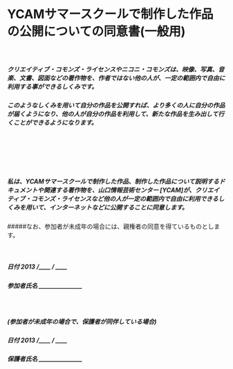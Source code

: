 # YCAMサマースクールで制作した作品の公開についての同意書(一般用)

　　
##### クリエイティブ・コモンズ・ライセンスやニコニ・コモンズは、映像、写真、音楽、文書、図面などの著作物を、作者ではない他の人が、一定の範囲内で自由に利用する事ができるしくみです。

##### このようなしくみを用いて自分の作品を公開すれば、より多くの人に自分の作品が届くようになり、他の人が自分の作品を利用して、新たな作品を生み出して行くことができるようになります。
  　
----
  
　
##### 私は、YCAMサマースクールで制作した作品、制作した作品について説明するドキュメントや関連する著作物を、山口情報芸術センター [YCAM]が、クリエイティブ・コモンズ・ライセンスなど他の人が一定の範囲内で自由に利用できるしくみを用いて、インターネットなどに公開することに同意します。
#####なお、参加者が未成年の場合には、親権者の同意を得ているものとします。




　
##### 日付 2013 /____ / ____

##### 参加者氏名 _______________

　
##### (参加者が未成年の場合で、保護者が同伴している場合)
##### 日付 2013 /____ / ____

##### 保護者氏名 _______________
　